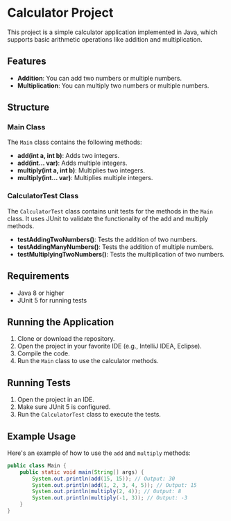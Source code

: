# Calculator Project

This project is a simple calculator application implemented in Java, which supports basic arithmetic operations like addition and multiplication.

## Features

- **Addition**: You can add two numbers or multiple numbers.
- **Multiplication**: You can multiply two numbers or multiple numbers.

## Structure

### Main Class

The `Main` class contains the following methods:

- **add(int a, int b)**: Adds two integers.
- **add(int... var)**: Adds multiple integers.
- **multiply(int a, int b)**: Multiplies two integers.
- **multiply(int... var)**: Multiplies multiple integers.

### CalculatorTest Class

The `CalculatorTest` class contains unit tests for the methods in the `Main` class. It uses JUnit to validate the functionality of the add and multiply methods.

- **testAddingTwoNumbers()**: Tests the addition of two numbers.
- **testAddingManyNumbers()**: Tests the addition of multiple numbers.
- **testMultiplyingTwoNumbers()**: Tests the multiplication of two numbers.

## Requirements

- Java 8 or higher
- JUnit 5 for running tests

## Running the Application

1. Clone or download the repository.
2. Open the project in your favorite IDE (e.g., IntelliJ IDEA, Eclipse).
3. Compile the code.
4. Run the `Main` class to use the calculator methods.

## Running Tests

1. Open the project in an IDE.
2. Make sure JUnit 5 is configured.
3. Run the `CalculatorTest` class to execute the tests.

## Example Usage

Here's an example of how to use the `add` and `multiply` methods:

```java
public class Main {
    public static void main(String[] args) {
        System.out.println(add(15, 15)); // Output: 30
        System.out.println(add(1, 2, 3, 4, 5)); // Output: 15
        System.out.println(multiply(2, 4)); // Output: 8
        System.out.println(multiply(-1, 3)); // Output: -3
    }
}
